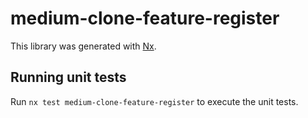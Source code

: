 # medium-clone-feature-register

This library was generated with [Nx](https://nx.dev).

## Running unit tests

Run `nx test medium-clone-feature-register` to execute the unit tests.
